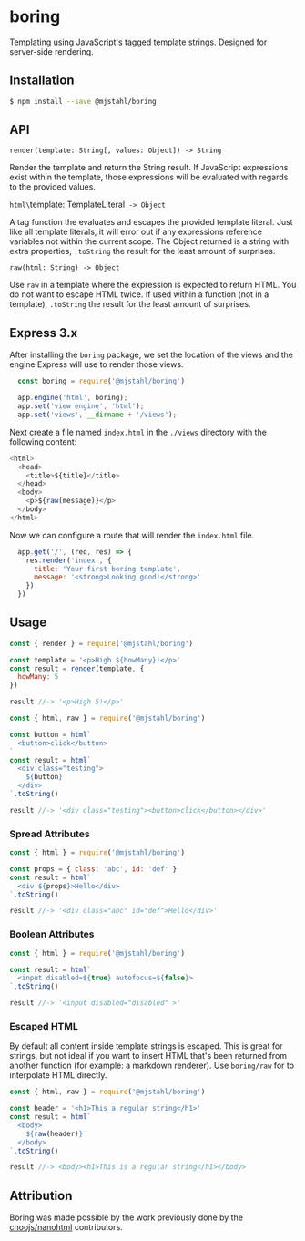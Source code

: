 # boring
Templating using JavaScript's tagged template strings. Designed for server-side
rendering.

## Installation
```sh
$ npm install --save @mjstahl/boring
```

## API

`render(template: String[, values: Object]) -> String`

Render the template and return the String result. If JavaScript expressions
exist within the template, those expressions will be evaluated with regards to
the provided values.

`html\`template: TemplateLiteral` -> Object`

A tag function the evaluates and escapes the provided template literal. Just
like all template literals, it will error out if any expressions reference
variables not within the current scope. The Object returned is a string with
extra properties, `.toString` the result for the least amount of surprises.

`raw(html: String) -> Object`

Use `raw` in a template where the expression is expected to return HTML. You
do not want to escape HTML twice. If used within a function (not in a template),
`.toString` the result for the least amount of surprises.

## Express 3.x
After installing the `boring` package, we set the location of the views and
the engine Express will use to render those views.

```js
  const boring = require('@mjstahl/boring')

  app.engine('html', boring);
  app.set('view engine', 'html');
  app.set('views', __dirname + '/views');
```

Next create a file named `index.html` in the `./views` directory with the
following content:

```js
<html>
  <head>
    <title>${title}</title>
  </head>
  <body>
    <p>${raw(message)}</p>
  </body>
</html>
```

Now we can configure a route that will render the `index.html` file.

```js
  app.get('/', (req, res) => {
    res.render('index', {
      title: 'Your first boring template',
      message: '<strong>Looking good!</strong>'
    })
  })
```

## Usage

```js
const { render } = require('@mjstahl/boring')

const template = '<p>High ${howMany}!</p>'
const result = render(template, {
  howMany: 5
})

result //-> '<p>High 5!</p>'
```

```js
const { html, raw } = require('@mjstahl/boring')

const button = html`
  <button>click</button>
`
const result = html`
  <div class="testing">
    ${button}
  </div>
`.toString()

result //-> '<div class="testing"><button>click</button></div>'
```

### Spread Attributes
```js
const { html } = require('@mjstahl/boring')

const props = { class: 'abc', id: 'def' }
const result = html`
  <div ${props}>Hello</div>
`.toString()

result //-> '<div class="abc" id="def">Hello</div>'
```

### Boolean Attributes
```js
const { html } = require('@mjstahl/boring')

const result = html`
  <input disabled=${true} autofocus=${false}>
`.toString()

result //-> '<input disabled="disabled" >'
```

### Escaped HTML
By default all content inside template strings is escaped. This is great for
strings, but not ideal if you want to insert HTML that's been returned from
another function (for example: a markdown renderer). Use `boring/raw` for to
interpolate HTML directly.

```js
const { html, raw } = require('@mjstahl/boring')

const header = '<h1>This a regular string</h1>'
const result = html`
  <body>
    ${raw(header)}
  </body>
`.toString()

result //-> <body><h1>This is a regular string</h1></body>
```

## Attribution

Boring was made possible by the work previously done by the [choojs/nanohtml](https://github.com/choojs/nanohtml) contributors.